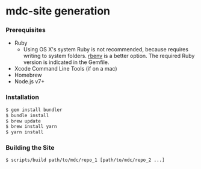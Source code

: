 # mdc-site generation

### Prerequisites

- Ruby
  - Using OS X's system Ruby is not recommended, because requires writing to
    system folders. [rbenv](https://github.com/rbenv/rbenv) is a better option.
    The required Ruby version is indicated in the Gemfile.
- Xcode Command Line Tools (if on a mac)
- Homebrew
- Node.js v7+

### Installation

```sh
$ gem install bundler
$ bundle install
$ brew update
$ brew install yarn
$ yarn install
```

### Building the Site

```sh
$ scripts/build path/to/mdc/repo_1 [path/to/mdc/repo_2 ...]
```
